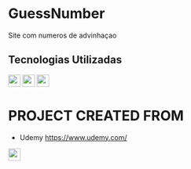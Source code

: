 # GuessNumber

Site com numeros de advinhaçao


 ## Tecnologias Utilizadas
<div style="display: inline_block">
<img align:"center"; height="25" src="https://img.shields.io/badge/CSS3-1572B6?style=for-the-badge&logo=css3&logoColor=white"/>
<img align:"center"; height="25" src="https://img.shields.io/badge/JavaScript-323330?style=for-the-badge&logo=javascript&logoColor=F7DF1E"/>
<img align:"center"; height="25" src="https://img.shields.io/badge/HTML5-E34F26?style=for-the-badge&logo=html5&logoColor=white"/>
</div>


# PROJECT CREATED FROM

* Udemy
https://www.udemy.com/
<div style="display: inline_block">
<img align:"center"; height="25" src="https://img.shields.io/badge/Udemy-EC5252?style=for-the-badge&logo=Udemy&logoColor=white"/>
</div>
